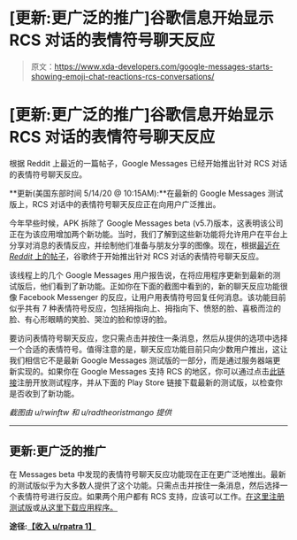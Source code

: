 # [更新:更广泛的推广]谷歌信息开始显示 RCS 对话的表情符号聊天反应

> 原文：<https://www.xda-developers.com/google-messages-starts-showing-emoji-chat-reactions-rcs-conversations/>

# [更新:更广泛的推广]谷歌信息开始显示 RCS 对话的表情符号聊天反应

根据 Reddit 上最近的一篇帖子，Google Messages 已经开始推出针对 RCS 对话的表情符号聊天反应。

**更新(美国东部时间 5/14/20 @ 10:15AM):**在最新的 Google Messages 测试版上，RCS 对话中的表情符号聊天反应正在向用户广泛推出。

今年早些时候，APK 拆除了 Google Messages beta (v5.7)版本，这表明该公司正在为该应用增加两个新功能。当时，我们了解到这些新功能将允许用户在平台上分享对消息的表情反应，并绘制他们准备与朋友分享的图像。现在，根据[最近在 *Reddit* 上的帖子](https://www.reddit.com/r/UniversalProfile/comments/ginfr6/reactions_might_be_starting_to_roll_out/)，谷歌终于开始推出针对 RCS 对话的表情符号聊天反应。

该线程上的几个 Google Messages 用户报告说，在将应用程序更新到最新的测试版后，他们看到了新功能。正如你在下面的截图中看到的，新的聊天反应功能很像 Facebook Messenger 的反应，让用户用表情符号回复任何消息。该功能目前似乎共有 7 种表情符号反应，包括拇指向上、拇指向下、愤怒的脸、喜极而泣的脸、有心形眼睛的笑脸、哭泣的脸和惊讶的脸。

要访问表情符号聊天反应，您只需点击并按住一条消息，然后从提供的选项中选择一个合适的表情符号。值得注意的是，聊天反应功能目前只向少数用户推出，这让我们相信它不是最新 Google Messages 测试版的一部分，而是通过服务器端更新实现的。如果你在 Google Messages 支持 RCS 的地区，你可以通过点击[此链接](https://support.google.com/messages/thread/9499609?hl=en)注册开放测试程序，并从下面的 Play Store 链接下载最新的测试版，以检查你是否收到了新功能。

*截图由 u/rwinftw 和 u/radtheoristmango 提供*

* * *

## 更新:更广泛的推广

在 Messages beta 中发现的表情符号聊天反应功能现在正在更广泛地推出。最新的测试版似乎为大多数人提供了这个功能。只需点击并按住一条消息，然后选择一个表情符号进行反应。如果两个用户都有 RCS 支持，应该可以工作。[在这里注册测试版](https://support.google.com/messages/thread/9499609?hl=en)或[从这里下载应用程序。](https://www.apkmirror.com/apk/google-inc/messenger-google-inc/messenger-google-inc-6-1-088-release/)

**途径:[【收入 u/rpatra 1】](https://www.reddit.com/r/UniversalProfile/comments/gjdmkc/gmessages_emotions_its_working_now_my_boy_and_i/)**